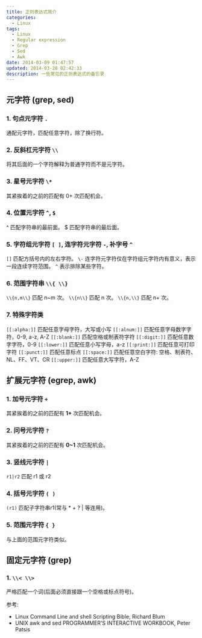 ```yaml
---
title: 正则表达式简介
categories:
  - Linux
tags:
  - Linux
  - Regular expression
  - Grep
  - Sed
  - Awk
date: 2014-03-09 01:47:57
updated: 2014-03-28 02:42:33
description: 一些常见的正则表达式的备忘录
---
```


## 元字符 (grep, sed)

### 1. 句点元字符 `.`

通配元字符，匹配任意字符，除了换行符。

### 2. 反斜杠元字符 `\\`

将其后面的一个字符解释为普通字符而不是元字符。

### 3. 星号元字符 `\*`

其紧挨着的之前的匹配有 0+ 次匹配机会。

### 4. 位置元字符 `^`, `$`

^ 匹配字符串的最前面。
$ 匹配字符串的最后面。

### 5. 字符组元字符 `[ ]`, 连字符元字符 `-`, 补字号 `^`

`[]` 匹配方括号内的左右字符。
`\-` 连字符元字符仅在字符组元字符内有意义，表示一段连续字符范围。
`^` 表示排除某些字符。

### 6. 范围字符串 `\\{ \\}`

`\\{n,m\\}` 匹配 n~m 次。
`\\{n\\}` 匹配 n 次。
`\\{n,\\}` 匹配 n+ 次。

### 7. 特殊字符类

`[[:alpha:]]` 匹配任意字母字符，大写或小写
`[[:alnum:]]` 匹配任意字母数字字符，0-9, a-z, A-Z
`[[:blank:]]` 匹配空格或制表符字符
`[[:digit:]]` 匹配任意数字字符，0-9
`[[:lower:]]` 匹配任意小写字母，a-z
`[[:print:]]` 匹配任意可打印字符
`[[:punct:]]` 匹配任意标点
`[[:space:]]` 匹配任意空白字符: 空格、制表符、NL、FF、VT、CR
`[[:upper:]]` 匹配任意大写字符，A-Z


## 扩展元字符 (egrep, awk)

### 1. 加号元字符 `+`

其紧挨着的之前的匹配有 __1+__ 次匹配机会。

### 2. 问号元字符 `?`

其紧挨着的之前的匹配有 __0~1__ 次匹配机会。

### 3. 竖线元字符 `|`

`r1|r2` 匹配 r1 或 r2

### 4. 括号元字符 `( )`

`(r1)` 匹配子字符串r1(常与 * + ? | 等连用)。

### 5. 范围元字符 `{ }`

与上面的范围元字符类似。


## 固定元字符 (grep)

### 1. `\\< \\>`

严格匹配一个词(后面必须直接跟一个空格或标点符号)。


参考:

- Linux Command Line and shell Scripting Bible, Richard Blum
- UNIX awk and sed PROGRAMMER'S INTERACTIVE WORKBOOK, Peter Patsis
